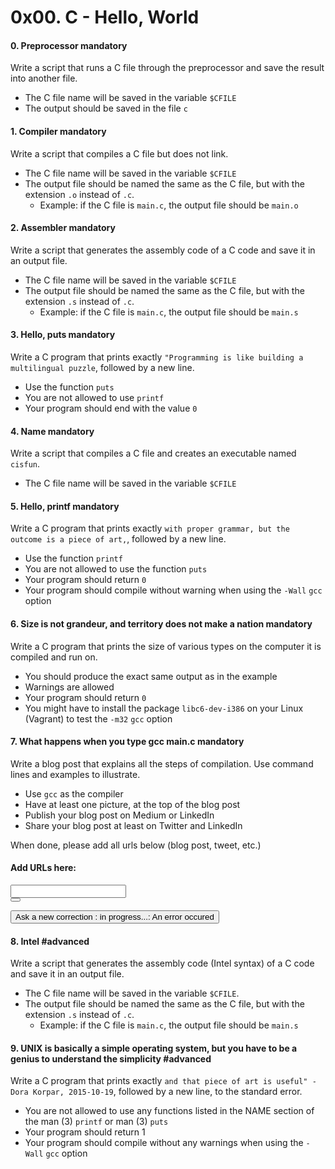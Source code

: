 <h1 class="gap">0x00. C - Hello, World</h1>


<h4 class="task">
    0. Preprocessor
      <span class="alert alert-warning mandatory-optional">
        mandatory
      </span>
</h4><p>Write a script that runs a C file through the preprocessor and save the result into another file.</p><ul>
<li>The C file name will be saved in the variable <code>$CFILE</code></li>
<li>The output should be saved in the file <code>c</code></li>
</ul>


<h4 class="task">
    1. Compiler
      <span class="alert alert-warning mandatory-optional">
        mandatory
      </span>
</h4><p>Write a script that compiles a C file but does not link.</p><ul>
<li>The C file name will be saved in the variable <code>$CFILE</code></li>
<li>The output file should be named the same as the C file, but with the extension <code>.o</code> instead of <code>.c</code>.

<ul>
<li>Example: if the C file is <code>main.c</code>, the output file should be <code>main.o</code></li>
</ul></li>
</ul>


<h4 class="task">
    2. Assembler
      <span class="alert alert-warning mandatory-optional">
        mandatory
      </span>
</h4><p>Write a script that generates the assembly code of a C code and save it in an output file.</p><ul>
<li>The C file name will be saved in the variable <code>$CFILE</code></li>
<li>The output file should be named the same as the C file, but with the extension <code>.s</code> instead of <code>.c</code>.

<ul>
<li>Example: if the C file is <code>main.c</code>, the output file should be <code>main.s</code></li>
</ul></li>
</ul>


<h4 class="task">
    3. Hello, puts
      <span class="alert alert-warning mandatory-optional">
        mandatory
      </span>
</h4><p>Write a C program that prints exactly <code>"Programming is like building a multilingual puzzle</code>, followed by a new line.</p><ul>
<li>Use the function <code>puts</code></li>
<li>You are not allowed to use <code>printf</code></li>
<li>Your program should end with the value <code>0</code></li>
</ul>


<h4 class="task">
    4. Name
      <span class="alert alert-warning mandatory-optional">
        mandatory
      </span>
</h4><p>Write a script that compiles a C file and creates an executable named <code>cisfun</code>.</p><ul>
<li>The C file name will be saved in the variable <code>$CFILE</code></li>
</ul>


<h4 class="task">
    5. Hello, printf
      <span class="alert alert-warning mandatory-optional">
        mandatory
      </span>
</h4><p>Write a C program that prints exactly <code>with proper grammar, but the outcome is a piece of art,</code>, followed by a new line.</p><ul>
<li>Use the function <code>printf</code></li>
<li>You are not allowed to use the function <code>puts</code></li>
<li>Your program should return <code>0</code></li>
<li>Your program should compile without warning when using the <code>-Wall</code> <code>gcc</code> option</li>
</ul>


<h4 class="task">
    6. Size is not grandeur, and territory does not make a nation
      <span class="alert alert-warning mandatory-optional">
        mandatory
      </span>
</h4><p>Write a C program that prints the size of various types on the computer it is compiled and run on.</p><ul>
<li>You should produce the exact same output as in the example</li>
<li>Warnings are allowed</li>
<li>Your program should return <code>0</code></li>
<li>You might have to install the package  <code>libc6-dev-i386</code> on your Linux (Vagrant) to test the <code>-m32</code> <code>gcc</code> option</li>
</ul>


<h4 class="task">
    7. What happens when you type gcc main.c
      <span class="alert alert-warning mandatory-optional">
        mandatory
      </span>
</h4><p>Write a blog post that explains all the steps of compilation. Use command lines and examples to illustrate.</p><ul>
<li>Use <code>gcc</code> as the compiler</li>
<li>Have at least one picture, at the top of the blog post</li>
<li>Publish your blog post on Medium or LinkedIn</li>
<li>Share your blog post at least on Twitter and LinkedIn</li>
</ul><p>When done, please add all urls below (blog post, tweet, etc.)</p><div class="blog_post_div">
<h4> Add URLs here:</h4>
<div class="form-group row">
<div class="col-sm-11">
<input class="form-control" id="input_829" type="text" value=""/>
</div>
<div class="col-sm-1">
<button class="add_task_url" data-task-id="829" data-task-requesting="0" data-user-id="214" type="button">
<span aria-hidden="true" class="glyphicon glyphicon-plus"></span>
</button>
</div>
</div>
<ul class="list_829">
</ul>
</div><div class="student_correction_requests">
<!-- Button test code -->
<button class="task_ask_new_correction btn btn-default " data-correction-id="10206" data-task-id="829">
        Ask a new correction <span class="in_progress_info">: in progress...</span><span class="error_occured_info">: An error occured</span>
</button>
<!-- Button containers -->
</div>
<h4 class="task">
    8. Intel
      <span class="alert alert-info mandatory-optional">
        #advanced
      </span>
</h4><p>Write a script that generates the assembly code (Intel syntax) of a C code and save it in an output file.</p><ul>
<li>The C file name will be saved in the variable <code>$CFILE</code>.</li>
<li>The output file should be named the same as the C file, but with the extension <code>.s</code> instead of <code>.c</code>.

<ul>
<li>Example: if the C file is <code>main.c</code>, the output file should be <code>main.s</code></li>
</ul></li>
</ul>


<h4 class="task">
    9. UNIX is basically a simple operating system, but you have to be a genius to understand the simplicity
      <span class="alert alert-info mandatory-optional">
        #advanced
      </span>
</h4><p>Write a C program that prints exactly <code>and that piece of art is useful" - Dora Korpar, 2015-10-19</code>, followed by a new line, to the standard error.</p><ul>
<li>You are not allowed to use any functions listed in the NAME section of the man (3) <code>printf</code> or man (3) <code>puts</code></li>
<li>Your program should return 1</li>
<li>Your program should compile without any warnings when using the <code>-Wall</code> <code>gcc</code> option</li>
</ul>

